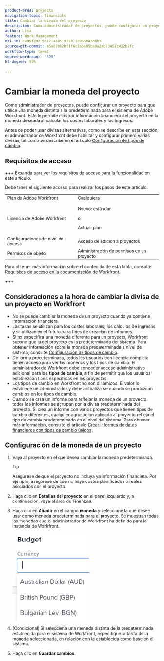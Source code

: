 ```yaml
---
product-area: projects
navigation-topic: financials
title: Cambiar la divisa del proyecto
description: Como administrador de proyectos, puede configurar un proyecto para que utilice una moneda distinta a la predeterminada para el sistema de Adobe Workfront. Esto le permite mostrar información financiera del proyecto en la moneda deseada al calcular los costes laborales y los ingresos.
author: Lisa
feature: Work Management
exl-id: c496fe92-5c17-41a5-972b-1c063643bde3
source-git-commit: e5a87b92bf1f6c2e0485ba8a2eb73e52c422b2fc
workflow-type: tm+mt
source-wordcount: '529'
ht-degree: 99%

---
```


# Cambiar la moneda del proyecto

Como administrador de proyectos, puede configurar un proyecto para que utilice una moneda distinta a la predeterminada para el sistema de Adobe Workfront. Esto le permite mostrar información financiera del proyecto en la moneda deseada al calcular los costes laborales y los ingresos.

Antes de poder usar divisas alternativas, como se describe en esta sección, el administrador de Workfront debe habilitar y configurar primero varias divisas, tal como se describe en el artículo [Configuración de tipos de cambio](../../../administration-and-setup/manage-workfront/exchange-rates/set-up-exchange-rates.md).

## Requisitos de acceso

+++ Expanda para ver los requisitos de acceso para la funcionalidad en este artículo.

Debe tener el siguiente acceso para realizar los pasos de este artículo:

<table style="table-layout:auto"> 
 <col> 
 <col> 
 <tbody> 
  <tr> 
   <td role="rowheader">Plan de Adobe Workfront</td> 
   <td>Cualquiera</td> 
  </tr> 
  <tr> 
   <td role="rowheader">Licencia de Adobe Workfront</td> 
   <td>
   <p>Nuevo: estándar</p>
   <p>o</p>
   <p>Actual: plan</p></td> 
  </tr> 
  <tr> 
   <td role="rowheader">Configuraciones de nivel de acceso</td> 
   <td>Acceso de edición a proyectos</td> 
  </tr> 
  <tr> 
   <td role="rowheader">Permisos de objeto</td> 
   <td>Administración de permisos en un proyecto</td> 
  </tr> 
 </tbody> 
</table>

Para obtener más información sobre el contenido de esta tabla, consulte [Requisitos de acceso en la documentación de Workfront](/help/quicksilver/administration-and-setup/add-users/access-levels-and-object-permissions/access-level-requirements-in-documentation.md).

+++

## Consideraciones a la hora de cambiar la divisa de un proyecto en Workfront

* No se puede cambiar la moneda de un proyecto cuando ya contiene información financiera
* Las tasas se utilizan para los costes laborales; los cálculos de ingresos y se utilizan en el futuro para fines de creación de informes.
* Si no especifica una moneda diferente para un proyecto, Workfront supone que la del proyecto es la predeterminada del sistema. Para obtener información sobre la moneda predeterminada a nivel de sistema, consulte [Configuración de tipos de cambio](../../../administration-and-setup/manage-workfront/exchange-rates/set-up-exchange-rates.md).
* De forma predeterminada, todos los usuarios con licencia completa tienen acceso para ver las monedas y los tipos de cambio. El administrador de Workfront debe conceder acceso administrativo adicional para los **tipos de cambio**, a fin de permitir que los usuarios establezcan tipos específicas en los proyectos.
* Los tipos de cambio en Workfront no son dinámicos. El valor lo establece un administrador y debe actualizarse cuando se produzcan cambios en los tipos de cambio.
* Cuando se crea un informe para reflejar la moneda de un proyecto, todos los informes se agrupan por la divisa predeterminada del proyecto. Si crea un informe con varios proyectos que tienen tipos de cambio diferentes, cualquier agrupación aplicada al proyecto refleja el tipo de cambio predeterminado en el nivel del sistema. Para obtener más información, consulte el artículo [Crear informes de datos financieros con tipos de cambio únicos](../../../reports-and-dashboards/reports/creating-and-managing-reports/create-financial-data-reports-unique-exchange-rates.md).

## Configuración de la moneda de un proyecto

1. Vaya al proyecto en el que desea cambiar la moneda predeterminada.

   >[!TIP]
   >
   >Asegúrese de que el proyecto no incluya ya información financiera. Por ejemplo, asegúrese de que no haya costes planificados o reales asociados con el proyecto.

1. Haga clic en **Detalles del proyecto** en el panel izquierdo y, a continuación, vaya al área de **Finanzas**.
1. Haga clic en **Añadir** en el campo **moneda** y seleccione la que desee usar como moneda predeterminada para el proyecto. Se muestran todas las monedas que el administrador de Workfront ha definido para la instancia de Workfront.

   ![](assets/currency-on-project-expanded-nwe.png)

1. (Condicional) Si selecciona una moneda distinta de la predeterminada establecida para el sistema de Workfront, especifique la tarifa de la moneda seleccionada, en relación con la establecida como base en el sistema.
1. Haga clic en **Guardar cambios**.
